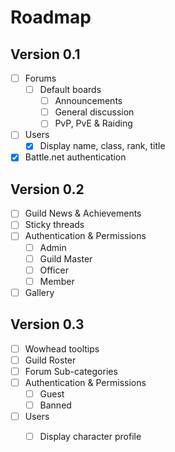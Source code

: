 Roadmap
=======

## Version 0.1
- [ ] Forums
    - [ ] Default boards
       - [ ] Announcements
       - [ ] General discussion
       - [ ] PvP, PvE &amp; Raiding
- [ ] Users
    - [x] Display name, class, rank, title
- [x] Battle.net authentication

## Version 0.2
- [ ] Guild News & Achievements
- [ ] Sticky threads
- [ ] Authentication & Permissions
    - [ ] Admin
    - [ ] Guild Master
    - [ ] Officer
    - [ ] Member
- [ ] Gallery

## Version 0.3
- [ ] Wowhead tooltips
- [ ] Guild Roster
- [ ] Forum Sub-categories
- [ ] Authentication & Permissions
    - [ ] Guest
    - [ ] Banned
- [ ] Users
    - [ ] Display character profile

